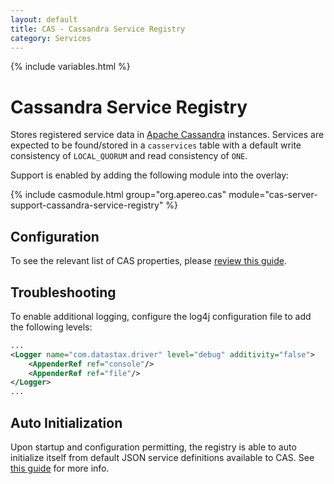 ```yaml
---
layout: default
title: CAS - Cassandra Service Registry
category: Services
---
```


{% include variables.html %}

# Cassandra Service Registry

Stores registered service data in [Apache Cassandra](http://cassandra.apache.org/) instances. Services 
are expected to be found/stored in a `casservices` table with a default write consistency of `LOCAL_QUORUM` and read consistency of `ONE`.

Support is enabled by adding the following module into the overlay:

{% include casmodule.html group="org.apereo.cas" module="cas-server-support-cassandra-service-registry" %}

## Configuration

To see the relevant list of CAS properties, please [review this guide](../configuration/Configuration-Properties.html#cassandra-service-registry).

## Troubleshooting

To enable additional logging, configure the log4j configuration file to add the following levels:

```xml
...
<Logger name="com.datastax.driver" level="debug" additivity="false">
    <AppenderRef ref="console"/>
    <AppenderRef ref="file"/>
</Logger>
...
```

## Auto Initialization

Upon startup and configuration permitting, the registry is able to auto initialize itself from default JSON service definitions available to CAS. See [this guide](AutoInitialization-Service-Management.html) for more info.
